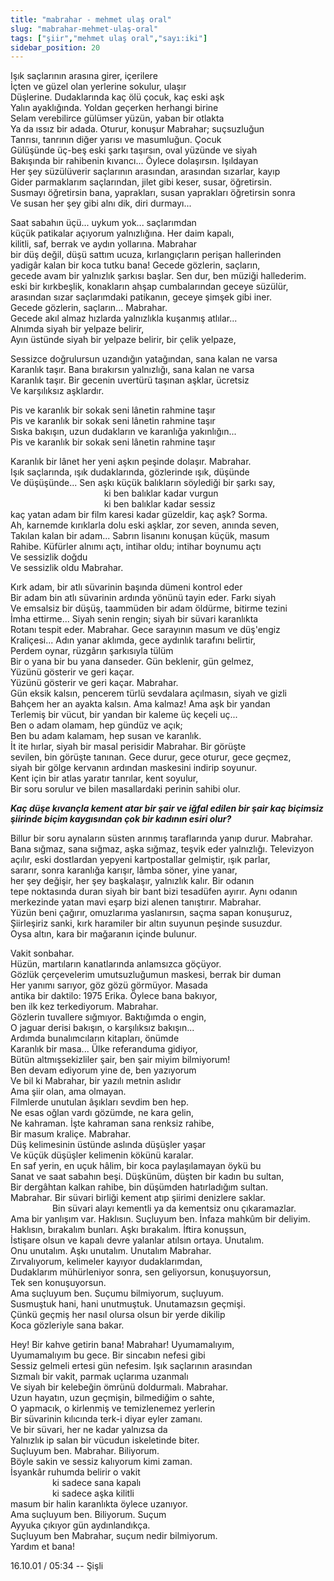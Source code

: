 ```yaml
---
title: "mabrahar - mehmet ulaş oral"
slug: "mabrahar-mehmet-ulaş-oral"
tags: ["şiir","mehmet ulaş oral","sayı:iki"]
sidebar_position: 20
---
```


Işık saçlarının arasına girer, içerilere  
İçten ve güzel olan yerlerine sokulur, ulaşır  
Düşlerine. Dudaklarında kaç ölü çocuk, kaç eski aşk  
Yalın ayaklığında. Yoldan geçerken herhangi birine  
Selam verebilirce gülümser yüzün, yaban bir otlakta  
Ya da ıssız bir adada. Oturur, konuşur Mabrahar; suçsuzluğun  
Tanrısı, tanrının diğer yarısı ve masumluğun. Çocuk  
Gülüşünde üç-beş eski şarkı taşırsın, oval yüzünde ve siyah  
Bakışında bir rahibenin kıvancı... Öylece dolaşırsın. Işıldayan  
Her şey süzülüverir saçlarının arasından, arasından sızarlar, kayıp  
Gider parmaklarım saçlarından, jilet gibi keser, susar, öğretirsin.  
Susmayı öğretirsin bana, yaprakları, susan yaprakları öğretirsin sonra  
Ve susan her şey gibi alnı dik, diri durmayı...

Saat sabahın üçü... uykum yok... saçlarımdan  
küçük patikalar açıyorum yalnızlığına. Her daim kapalı,  
kilitli, saf, berrak ve aydın yollarına. Mabrahar  
bir düş değil, düşü sattım ucuza, kırlangıçların perişan hallerinden  
yadigâr kalan bir koca tutku bana! Gecede gözlerin, saçların,  
gecede avam bir yalnızlık şarkısı başlar. Sen dur, ben müziği
hallederim.  
eski bir kırkbeşlik, konakların ahşap cumbalarından geceye süzülür,  
arasından sızar saçlarımdaki patikanın, geceye şimşek gibi iner.  
Gecede gözlerin, saçların... Mabrahar.  
Gecede akıl almaz hızlarda yalnızlıkla kuşanmış atlılar...  
Alnımda siyah bir yelpaze belirir,  
Ayın üstünde siyah bir yelpaze belirir, bir çelik yelpaze,

Sessizce doğrulursun uzandığın yatağından, sana kalan ne varsa  
Karanlık taşır. Bana bırakırsın yalnızlığı, sana kalan ne varsa  
Karanlık taşır. Bir gecenin uvertürü taşınan aşklar, ücretsiz  
Ve karşılıksız aşklardır.

Pis ve karanlık bir sokak seni lânetin rahmine taşır  
Pis ve karanlık bir sokak seni lânetin rahmine taşır  
Sıska bakışın, uzun dudakların ve karanlığa yakınlığın...  
Pis ve karanlık bir sokak seni lânetin rahmine taşır

Karanlık bir lânet her yeni aşkın peşinde dolaşır. Mabrahar.  
Işık saçlarında, ışık dudaklarında, gözlerinde ışık, düşünde  
Ve düşüşünde... Sen aşkı küçük balıkların söylediği bir şarkı say,  
                                      ki ben balıklar kadar vurgun  
                                      ki ben balıklar kadar sessiz  
kaç yatan adam bir film karesi kadar güzeldir, kaç aşk? Sorma.  
Ah, karnemde kırıklarla dolu eski aşklar, zor seven, anında seven,  
Takılan kalan bir adam... Sabrın lisanını konuşan küçük, masum  
Rahibe. Küfürler alnımı açtı, intihar oldu; intihar boynumu açtı  
Ve sessizlik doğdu  
Ve sessizlik oldu Mabrahar.

Kırk adam, bir atlı süvarinin başında dümeni kontrol eder  
Bir adam bin atlı süvarinin ardında yönünü tayin eder. Farkı siyah  
Ve emsalsiz bir düşüş, taammüden bir adam öldürme, bitirme tezini  
İmha ettirme... Siyah senin rengin; siyah bir süvari karanlıkta  
Rotanı tespit eder. Mabrahar. Gece sarayının masum ve düş'engiz  
Kraliçesi... Adın yanar aklımda, gece aydınlık tarafını belirtir,  
Perdem oynar, rüzgârın şarkısıyla tülüm  
Bir o yana bir bu yana danseder. Gün beklenir, gün gelmez,  
Yüzünü gösterir ve geri kaçar.  
Yüzünü gösterir ve geri kaçar. Mabrahar.  
Gün eksik kalsın, pencerem türlü sevdalara açılmasın, siyah ve gizli  
Bahçem her an ayakta kalsın. Ama kalmaz! Ama aşk bir yandan  
Terlemiş bir vücut, bir yandan bir kaleme üç keçeli uç...  
Ben o adam olamam, hep gündüz ve açık;  
Ben bu adam kalamam, hep susan ve karanlık.  
İt ite hırlar, siyah bir masal perisidir Mabrahar. Bir görüşte  
sevilen, bin görüşte tanınan. Gece durur, gece oturur, gece geçmez,  
siyah bir gölge kervanın ardından maskesini indirip soyunur.  
Kent için bir atlas yaratır tanrılar, kent soyulur,  
Bir soru sorulur ve bilen masallardaki perinin sahibi olur.

***Kaç düşe kıvançla kement atar bir şair ve iğfal edilen bir şair kaç
biçimsiz şiirinde biçim kaygısından çok bir kadının esiri olur?***

Billur bir soru aynaların süsten arınmış taraflarında yanıp durur.
Mabrahar.  
Bana sığmaz, sana sığmaz, aşka sığmaz, teşvik eder yalnızlığı.
Televizyon  
açılır, eski dostlardan yepyeni kartpostallar gelmiştir, ışık parlar,  
sararır, sonra karanlığa karışır, lâmba söner, yine yanar,  
her şey değişir, her şey başkalaşır, yalnızlık kalır. Bir odanın  
tepe noktasında duran siyah bir bant bizi tesadüfen ayırır. Aynı odanın  
merkezinde yatan mavi eşarp bizi alenen tanıştırır. Mabrahar.  
Yüzün beni çağırır, omuzlarıma yaslanırsın, saçma sapan konuşuruz,  
Şiirleşiriz sanki, kırk haramiler bir altın suyunun peşinde susuzdur.  
Oysa altın, kara bir mağaranın içinde bulunur.

Vakit sonbahar.  
Hüzün, martıların kanatlarında anlamsızca göçüyor.  
Gözlük çerçevelerim umutsuzluğumun maskesi, berrak bir duman  
Her yanımı sarıyor, göz gözü görmüyor. Masada  
antika bir daktilo: 1975 Erika. Öylece bana bakıyor,  
ben ilk kez terkediyorum. Mabrahar.  
Gözlerin tuvallere sığmıyor. Baktığımda o engin,  
O jaguar derisi bakışın, o karşılıksız bakışın...  
Ardımda bunalımcıların kitapları, önümde  
Karanlık bir masa... Ülke referanduma gidiyor,  
Bütün altmışsekizliler şair, ben şair miyim bilmiyorum!  
Ben devam ediyorum yine de, ben yazıyorum  
Ve bil ki Mabrahar, bir yazılı metnin aslıdır  
Ama şiir olan, ama olmayan.  
Filmlerde unutulan âşıkları sevdim ben hep.  
Ne esas oğlan vardı gözümde, ne kara gelin,  
Ne kahraman. İşte kahraman sana renksiz rahibe,  
Bir masum kraliçe. Mabrahar.  
Düş kelimesinin üstünde aslında düşüşler yaşar  
Ve küçük düşüşler kelimenin kökünü karalar.  
En saf yerin, en uçuk hâlim, bir koca paylaşılamayan öykü bu  
Sanat ve saat sabahın beşi. Düşkünüm, düşten bir kadın bu sultan,  
Bir dergâhtan kalkan rahibe, bin düşümden hatırladığım sultan.  
Mabrahar. Bir süvari birliği kement atıp şiirimi denizlere saklar.  
                 Bin süvari alayı kementli ya da kementsiz onu
çıkaramazlar.  
Ama bir yanlışım var. Haklısın. Suçluyum ben. İnfaza mahkûm bir
deliyim.  
Haklısın, bırakalım bunları. Aşkı bırakalım. İftira konuşsun,  
İstişare olsun ve kapalı devre yalanlar atılsın ortaya. Unutalım.  
Onu unutalım. Aşkı unutalım. Unutalım Mabrahar.  
Zırvalıyorum, kelimeler kayıyor dudaklarımdan,  
Dudaklarım mühürleniyor sonra, sen geliyorsun, konuşuyorsun,  
Tek sen konuşuyorsun.  
Ama suçluyum ben. Suçumu bilmiyorum, suçluyum.  
Susmuştuk hani, hani unutmuştuk. Unutamazsın geçmişi.  
Çünkü geçmiş her nasıl olursa olsun bir yerde dikilip  
Koca gözleriyle sana bakar.

Hey! Bir kahve getirin bana! Mabrahar! Uyumamalıyım,  
Uyumamalıyım bu gece. Bir sincabın nefesi gibi  
Sessiz gelmeli ertesi gün nefesim. Işık saçlarının arasından  
Sızmalı bir vakit, parmak uçlarıma uzanmalı  
Ve siyah bir kelebeğin ömrünü doldurmalı. Mabrahar.  
Uzun hayatın, uzun geçmişin, bilmediğim o sahte,  
O yapmacık, o kirlenmiş ve temizlenemez yerlerin  
Bir süvarinin kılıcında terk-i diyar eyler zamanı.  
Ve bir süvari, her ne kadar yalnızsa da  
Yalnızlık ip salan bir vücudun iskeletinde biter.  
Suçluyum ben. Mabrahar. Biliyorum.  
Böyle sakin ve sessiz kalıyorum kimi zaman.  
İsyankâr ruhumda belirir o vakit  
                 ki sadece sana kapalı  
                 ki sadece aşka kilitli  
masum bir halin karanlıkta öylece uzanıyor.  
Ama suçluyum ben. Biliyorum. Suçum  
Ayyuka çıkıyor gün aydınlandıkça.  
Suçluyum ben Mabrahar, suçum nedir bilmiyorum.  
Yardım et bana!

16.10.01 / 05:34 -- Şişli

